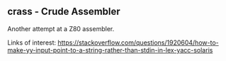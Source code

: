 crass - Crude Assembler
-----------------------

Another attempt at a Z80 assembler.

Links of interest:
<https://stackoverflow.com/questions/1920604/how-to-make-yy-input-point-to-a-string-rather-than-stdin-in-lex-yacc-solaris>
